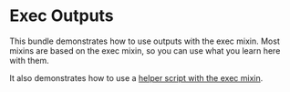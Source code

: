 # Exec Outputs

This bundle demonstrates how to use outputs with the exec mixin. Most mixins 
are based on the exec mixin, so you can use what you learn here with them.

It also demonstrates how to use a [helper script with the exec mixin](https://porter.sh(/docs/best-practices/exec-mixin/)#use-scripts).